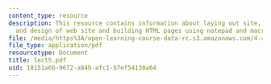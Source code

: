 ```yaml
---
content_type: resource
description: This resource contains information about laying out site, logical organization
  and design of web site and building HTML pages using notepad and macromedia dreamweaver.
file: /media/https%3A/open-learning-course-data-rc.s3.amazonaws.com/4-a21-stories-without-words-photographing-the-first-year-fall-2006/18151a6b9672a84bafc1b7ef54130a64_lect5.pdf
file_type: application/pdf
resourcetype: Document
title: lect5.pdf
uid: 18151a6b-9672-a84b-afc1-b7ef54130a64
---
```

